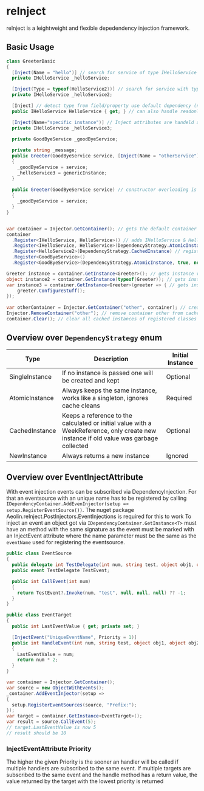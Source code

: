 # reInject
reInject is a leightweight and flexible depedendency injection framework.

## Basic Usage
```csharp
class GreeterBasic
{
  [Inject(Name = "hello")] // search for service of type IHelloService with name hello
  private IHelloService _helloService;

  [Inject(Type = typeof(HelloService2))] // search for service with type HelloService2 (overwrites autodetected type from field)
  private IHelloService _helloService2;

  [Inject] // detect type from field/property use default dependency (name = null)
  public IHelloService HelloService { get; } // can also handle readonly properties

  [Inject(Name="specific instance")] // Inject attributes are handeld after object construction and therby overwrite constructor set properties/fields
  private IHelloService _helloService3;
  
  private GoodByeService _goodByeService;

  private string _message;
  public Greeter(GoodByeService service, [Inject(Name = "otherService")]GoodByeService otherService, IHelloService genericInstance) // constructor injection also works
  { 
    _goodByeService = service;  
    _helloService3 = genericInstance;
  }
  
  public Greeter(GoodByeService service) // constructor overloading is handeld as well, always the constructor with the most known dependencies of the container is taken
  {
    _goodByeService = service; 
  }
}


var container = Injector.GetContainer(); // gets the default container where name is null, containers are compatible with System.IServiceProvider
container
  .Register<IHelloService, HelloService>() // adds IHelloService & HelloService to collection which both resolve to HelloService with strategy SingleInstance
  .Register<IHelloService, HelloService>(DependencyStrategy.AtomicInstance, true, new HelloService(), "hello") // registers an AtomicInstance
  .Register<HelloService2>(DependencyStrategy.CachedInstance) // register caches instance
  .Register<GoodByeService>()
  .Register<GoodByeService>(DependencyStrategy.AtomicInstance, true, new GoodByeService("Custom goodbye message"), "otherService"); // register second goodbyeservice which for example has specific settings and should be accessible with a name

Greeter instance = container.GetInstance<Greeter>(); // gets instance via generic parameter
object instance2 = container.GetInstance(typeof(Greeter)); // gets instance via type
var instance3 = container.GetInstance<Greeter>(greeter => { // gets instance via generic and calls passed configuration action
	greeter.ConfigureStuff(); 
});
  
var otherContainer = Injector.GetContainer("other", container); // creates a new container with the name other and set the parent as the already existing container. If a container doens't know a type it searches it's parent for it, parent can be null. Parent is only set if container with the given name is first created
Injector.RemoveContainer("other"); // remove container other from cache, if GetContainer with name other is called again a new container will be created
container.Clear(); // clear all cached instances of registered classes except AtomicInstance 
```
## Overview over `DependencyStrategy` enum

| Type           | Description                                                                                                                                | Initial Instance |
|----------------|----------------------------------------------------------------------------------------------------------------------------------------|------------------|
| SingleInstance | If no instance is passed one will be created and kept                                                                                  | Optional         |
| AtomicInstance | Always keeps the same instance, works like a singleton, ignores cache cleans                                                           | Required         |
| CachedInstance | Keeps a reference to the calculated or initial value with a WeekReference, only create new instance if old value was garbage collected | Optional         |
| NewInstance    | Always returns a new instance                                                                                                          | Ignored          |

## Overview over EventInjectAttribute
With event injection events can be subscribed via DependencyInjection. For that an eventsource with an unique name has to be registered  by calling `IDependencyContainer.AddEvenInjector(setup => setup.RegisterEventSource())`. 
The nuget package Aeolin.reInject.PostInjectors.EventInjections is required for this to work
To inject an event an object got via `IDependencyContainer.GetInstance<T>` must have an method with the same signature as the event must be marked with an InjectEvent attribute where the name parameter must be the same as the `eventName` used for registering the eventsource. 

```csharp
public class EventSource
{
  public delegate int TestDelegate(int num, string test, object obj1, object obj2, object obj3);
  public event TestDelegate TestEvent;

  public int CallEvent(int num)
  {
    return TestEvent?.Invoke(num, "test", null, null, null) ?? -1;
  }
}

public class EventTarget
{
  public int LastEventValue { get; private set; }

  [InjectEvent("UniqueEventName", Priority = 1)]
  public int HandleEvent(int num, string test, object obj1, object obj2, object obj3)
  {
    LastEventValue = num;
    return num * 2;
  }
}

var container = Injector.GetContainer();
var source = new ObjectWithEvents();
_container.AddEventInjector(setup =>
{
  setup.RegisterEventSources(source, "Prefix:");
});
var target = container.GetInstance<EventTarget>();
var result = source.CallEvent(5); 
// target.LastEventValue is now 5
// result should be 10
```
### InjectEventAttribute Priority
The higher the given Priority is the sooner an handler will be called if multiple handlers are subscribed to the same event. If multiple targets are subscribed to the same event and the handle method has a return value, the value returned by the target with the lowest priority is returned
